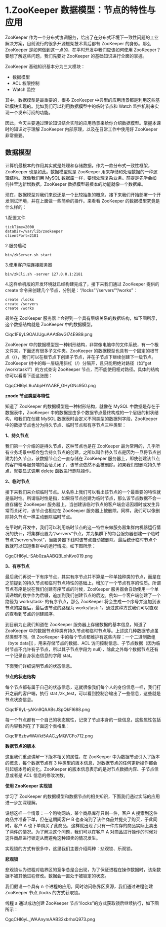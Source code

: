 # 1.ZooKeeper 数据模型：节点的特性与应用

ZooKeeper 作为一个分布式协调服务，给出了在分布式环境下一致性问题的工业解决方案，目前流行的很多开源框架技术背后都有 ZooKeeper 的身影。那么 ZooKeeper 是如何做到这一点的，在平时开发中我们应该如何使用 ZooKeeper？要想了解这些问题，我们先要对 ZooKeeper 的基础知识进行全面的掌握。

ZooKeeper 基础知识基本分为三大模块：

* 数据模型
* ACL 权限控制
* Watch 监控

其中，数据模型是最重要的，很多 ZooKeeper 中典型的应用场景都是利用这些基础模块实现的。比如我们可以利用数据模型中的临时节点和 Watch 监控机制来实现一个发布订阅的功能。

因此，今天主要通过理论知识结合实际的应用场景来给你介绍数据模型。掌握本课时的知识对于理解 ZooKeeper 内部原理，以及在日常工作中使用好 ZooKeeper 非常重要。

## 数据模型

计算机最根本的作用其实就是处理和存储数据，作为一款分布式一致性框架，ZooKeeper 也是如此。数据模型就是 ZooKeeper 用来存储和处理数据的一种逻辑结构。就像我们用 MySQL 数据库一样，要想处理复杂业务。前提是先学会如何往里边新增数据。ZooKeeper 数据模型最根本的功能就像一个数据库。

现在，数据模型对我们来说还是一个比较抽象的概念，接下来我们开始部署一个开发测试环境，并在上面做一些简单的操作。来看看 ZooKeeper 的数据模型究竟是什么样的：

1.配置文件

```
tickTime=2000
dataDir=/var/lib/zookeeper
clientPort=2181
```

2.服务启动

```
bin/zkServer.sh start
```

3.使用客户端连接服务器

```
bin/zkCli.sh -server 127.0.0.1:2181
```

4.这样单机版的开发环境就已经构建完成了，接下来我们通过 ZooKeeper 提供的 create 命令来创建几个节点，分别是：“/locks”“/servers”“/works”：

```
create /locks
create /servers
create /works
```

最终在 ZooKeeper 服务器上会得到一个具有层级关系的数据结构，如下图所示，这个数据结构就是 ZooKeeper 中的数据模型。

Ciqc1F6yL9OAUUguAAAtBwGI74E989.png

ZooKeeper 中的数据模型是一种树形结构，非常像电脑中的文件系统，有一个根文件夹，下面还有很多子文件夹。ZooKeeper 的数据模型也具有一个固定的根节点（/），我们可以在根节点下创建子节点，并在子节点下继续创建下一级节点。ZooKeeper 树中的每一层级用斜杠（/）分隔开，且只能用绝对路径（如“get /work/task1”）的方式查询 ZooKeeper 节点，而不能使用相对路径。具体的结构你可以看看下面这张图：

CgqCHl6yL9uAbpHYAABF\_GHyGNc950.png

**znode 节点类型与特性**

知道了 ZooKeeper 的数据模型是一种树形结构，就像在 MySQL 中数据是存在于数据表中，ZooKeeper 中的数据是由多个数据节点最终构成的一个层级的树状结构，和我们在创建 MySOL 数据表时会定义不同类型的数据列字段，ZooKeeper 中的数据节点也分为持久节点、临时节点和有序节点三种类型：

**1、持久节点**

我们第一个介绍的是持久节点，这种节点也是在 ZooKeeper 最为常用的，几乎所有业务场景中都会包含持久节点的创建。之所以叫作持久节点是因为一旦将节点创建为持久节点，该数据节点会一直存储在 ZooKeeper 服务器上，即使创建该节点的客户端与服务端的会话关闭了，该节点依然不会被删除。如果我们想删除持久节点，就要显式调用 delete 函数进行删除操作。

**2、临时节点**

接下来我们来介绍临时节点。从名称上我们可以看出该节点的一个最重要的特性就是临时性。所谓临时性是指，如果将节点创建为临时节点，那么该节点数据不会一直存储在 ZooKeeper 服务器上。当创建该临时节点的客户端会话因超时或发生异常而关闭时，该节点也相应在 ZooKeeper 服务器上被删除。同样，我们可以像删除持久节点一样主动删除临时节点。

在平时的开发中，我们可以利用临时节点的这一特性来做服务器集群内机器运行情况的统计，将集群设置为“/servers”节点，并为集群下的每台服务器创建一个临时节点“/servers/host”，当服务器下线时该节点自动被删除，最后统计临时节点个数就可以知道集群中的运行情况。如下图所示：

CgqCHl6yL-SAb0zaAABQBLohKvo019.png

**3、有序节点**

最后我们再说一下有序节点，其实有序节点并不算是一种单独种类的节点，而是在之前提到的持久节点和临时节点特性的基础上，增加了一个节点有序的性质。所谓节点有序是说在我们创建有序节点的时候，ZooKeeper 服务器会自动使用一个单调递增的数字作为后缀，追加到我们创建节点的后边。例如一个客户端创建了一个路径为 works/task- 的有序节点，那么 ZooKeeper 将会生成一个序号并追加到该节点的路径后，最后该节点的路径为 works/task-1。通过这种方式我们可以直观的查看到节点的创建顺序。

到目前为止我们知道在 ZooKeeper 服务器上存储数据的基本信息，知道了 ZooKeeper 中的数据节点种类有持久节点和临时节点等。上述这几种数据节点虽然类型不同，但 ZooKeeper 中的每个节点都维护有这些内容：一个二进制数组（byte data\[\]），用来存储节点的数据、ACL 访问控制信息、子节点数据（因为临时节点不允许有子节点，所以其子节点字段为 null），除此之外每个数据节点还有一个记录自身状态信息的字段 stat。

下面我们详细说明节点的状态信息。

**节点的状态结构**

每个节点都有属于自己的状态信息，这就很像我们每个人的身份信息一样，我们打开之前的客户端，执行 stat /zk\_test，可以看到控制台输出了一些信息，这些就是节点状态信息。

Ciqc1F6yL-yAKn9QAABsJSpQkFI688.png

每一个节点都有一个自己的状态属性，记录了节点本身的一些信息，这些属性包括的内容我列在了下面这个表格里：

Ciqc1F6zbwWAVkt5AAC\_yMQVCFo712.png

**数据节点的版本**

这里我们重点讲解一下版本相关的属性，在 ZooKeeper 中为数据节点引入了版本的概念，每个数据节点有 3 种类型的版本信息，对数据节点的任何更新操作都会引起版本号的变化。ZooKeeper 的版本信息表示的是对节点数据内容、子节点信息或者是 ACL 信息的修改次数。

**使用 ZooKeeper 实现锁**

学习了 ZooKeeper 的数据模型和数据节点的相关知识，下面我们通过实际的应用进一步加深理解。

设想这样一个情景：一个购物网站，某个商品库存只剩一件，客户 A 搜索到这件商品并准备下单，但在这期间客户 B 也查询到了该件商品并提交了购买，于此同时，客户 A 也下单购买了此商品，这样就出现了只有一件库存的商品实际上卖出了两件的情况。为了解决这个问题，我们可以在客户 A 对商品进行操作的时候对这件商品进行锁定从而避免这种超卖的情况发生。

实现锁的方式有很多中，这里我们主要介绍两种：悲观锁、乐观锁。

**悲观锁**

悲观锁认为进程对临界区的竞争总是会出现，为了保证进程在操作数据时，该条数据不被其他进程修改。数据会一直处于被锁定的状态。

我们假设一个具有 n 个进程的应用，同时访问临界区资源，我们通过进程创建 ZooKeeper 节点 /locks 的方式获取锁。

线程 a 通过成功创建 ZooKeeper 节点“/locks”的方式获取锁后继续执行，如下图所示：

CgqCHl6yL\_WAAnymAAB32xbrhxQ973.png

